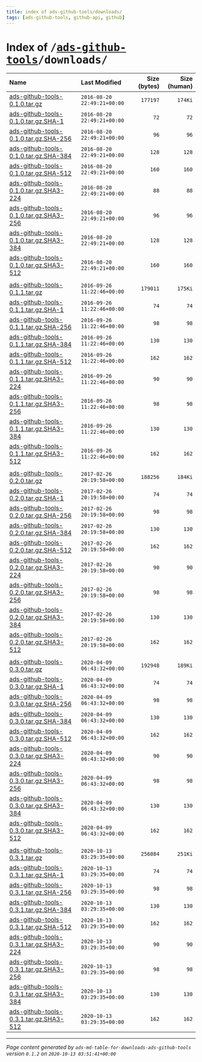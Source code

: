 ```yaml
---
title: index of ads-github-tools/downloads/
tags: [ads-github-tools, github-api, github]
---
```

# Index of <tt>/[ads-github-tools][]/downloads/</tt>

|                                       Name |               Last Modified |   Size (bytes) |   Size (human) |
| :----------------------------------------- | :-------------------------- | -------------: | -------------: |
| [ads-github-tools-0.1.0.tar.gz][]          | `2016-08-20 22:49:21+00:00` |       `177197` |        `174Ki` |
| [ads-github-tools-0.1.0.tar.gz.SHA-1][]    | `2016-08-20 22:49:21+00:00` |           `72` |           `72` |
| [ads-github-tools-0.1.0.tar.gz.SHA-256][]  | `2016-08-20 22:49:21+00:00` |           `96` |           `96` |
| [ads-github-tools-0.1.0.tar.gz.SHA-384][]  | `2016-08-20 22:49:21+00:00` |          `128` |          `128` |
| [ads-github-tools-0.1.0.tar.gz.SHA-512][]  | `2016-08-20 22:49:21+00:00` |          `160` |          `160` |
| [ads-github-tools-0.1.0.tar.gz.SHA3-224][] | `2016-08-20 22:49:21+00:00` |           `88` |           `88` |
| [ads-github-tools-0.1.0.tar.gz.SHA3-256][] | `2016-08-20 22:49:21+00:00` |           `96` |           `96` |
| [ads-github-tools-0.1.0.tar.gz.SHA3-384][] | `2016-08-20 22:49:21+00:00` |          `128` |          `128` |
| [ads-github-tools-0.1.0.tar.gz.SHA3-512][] | `2016-08-20 22:49:21+00:00` |          `160` |          `160` |
|                                            |                             |                |                |
| [ads-github-tools-0.1.1.tar.gz][]          | `2016-09-26 11:22:46+00:00` |       `179011` |        `175Ki` |
| [ads-github-tools-0.1.1.tar.gz.SHA-1][]    | `2016-09-26 11:22:46+00:00` |           `74` |           `74` |
| [ads-github-tools-0.1.1.tar.gz.SHA-256][]  | `2016-09-26 11:22:46+00:00` |           `98` |           `98` |
| [ads-github-tools-0.1.1.tar.gz.SHA-384][]  | `2016-09-26 11:22:46+00:00` |          `130` |          `130` |
| [ads-github-tools-0.1.1.tar.gz.SHA-512][]  | `2016-09-26 11:22:46+00:00` |          `162` |          `162` |
| [ads-github-tools-0.1.1.tar.gz.SHA3-224][] | `2016-09-26 11:22:46+00:00` |           `90` |           `90` |
| [ads-github-tools-0.1.1.tar.gz.SHA3-256][] | `2016-09-26 11:22:46+00:00` |           `98` |           `98` |
| [ads-github-tools-0.1.1.tar.gz.SHA3-384][] | `2016-09-26 11:22:46+00:00` |          `130` |          `130` |
| [ads-github-tools-0.1.1.tar.gz.SHA3-512][] | `2016-09-26 11:22:46+00:00` |          `162` |          `162` |
|                                            |                             |                |                |
| [ads-github-tools-0.2.0.tar.gz][]          | `2017-02-26 20:19:58+00:00` |       `188256` |        `184Ki` |
| [ads-github-tools-0.2.0.tar.gz.SHA-1][]    | `2017-02-26 20:19:58+00:00` |           `74` |           `74` |
| [ads-github-tools-0.2.0.tar.gz.SHA-256][]  | `2017-02-26 20:19:58+00:00` |           `98` |           `98` |
| [ads-github-tools-0.2.0.tar.gz.SHA-384][]  | `2017-02-26 20:19:58+00:00` |          `130` |          `130` |
| [ads-github-tools-0.2.0.tar.gz.SHA-512][]  | `2017-02-26 20:19:58+00:00` |          `162` |          `162` |
| [ads-github-tools-0.2.0.tar.gz.SHA3-224][] | `2017-02-26 20:19:58+00:00` |           `90` |           `90` |
| [ads-github-tools-0.2.0.tar.gz.SHA3-256][] | `2017-02-26 20:19:58+00:00` |           `98` |           `98` |
| [ads-github-tools-0.2.0.tar.gz.SHA3-384][] | `2017-02-26 20:19:58+00:00` |          `130` |          `130` |
| [ads-github-tools-0.2.0.tar.gz.SHA3-512][] | `2017-02-26 20:19:58+00:00` |          `162` |          `162` |
|                                            |                             |                |                |
| [ads-github-tools-0.3.0.tar.gz][]          | `2020-04-09 06:43:32+00:00` |       `192948` |        `189Ki` |
| [ads-github-tools-0.3.0.tar.gz.SHA-1][]    | `2020-04-09 06:43:32+00:00` |           `74` |           `74` |
| [ads-github-tools-0.3.0.tar.gz.SHA-256][]  | `2020-04-09 06:43:32+00:00` |           `98` |           `98` |
| [ads-github-tools-0.3.0.tar.gz.SHA-384][]  | `2020-04-09 06:43:32+00:00` |          `130` |          `130` |
| [ads-github-tools-0.3.0.tar.gz.SHA-512][]  | `2020-04-09 06:43:32+00:00` |          `162` |          `162` |
| [ads-github-tools-0.3.0.tar.gz.SHA3-224][] | `2020-04-09 06:43:32+00:00` |           `90` |           `90` |
| [ads-github-tools-0.3.0.tar.gz.SHA3-256][] | `2020-04-09 06:43:32+00:00` |           `98` |           `98` |
| [ads-github-tools-0.3.0.tar.gz.SHA3-384][] | `2020-04-09 06:43:32+00:00` |          `130` |          `130` |
| [ads-github-tools-0.3.0.tar.gz.SHA3-512][] | `2020-04-09 06:43:32+00:00` |          `162` |          `162` |
|                                            |                             |                |                |
| [ads-github-tools-0.3.1.tar.gz][]          | `2020-10-13 03:29:35+00:00` |       `256084` |        `251Ki` |
| [ads-github-tools-0.3.1.tar.gz.SHA-1][]    | `2020-10-13 03:29:35+00:00` |           `74` |           `74` |
| [ads-github-tools-0.3.1.tar.gz.SHA-256][]  | `2020-10-13 03:29:35+00:00` |           `98` |           `98` |
| [ads-github-tools-0.3.1.tar.gz.SHA-384][]  | `2020-10-13 03:29:35+00:00` |          `130` |          `130` |
| [ads-github-tools-0.3.1.tar.gz.SHA-512][]  | `2020-10-13 03:29:35+00:00` |          `162` |          `162` |
| [ads-github-tools-0.3.1.tar.gz.SHA3-224][] | `2020-10-13 03:29:35+00:00` |           `90` |           `90` |
| [ads-github-tools-0.3.1.tar.gz.SHA3-256][] | `2020-10-13 03:29:35+00:00` |           `98` |           `98` |
| [ads-github-tools-0.3.1.tar.gz.SHA3-384][] | `2020-10-13 03:29:35+00:00` |          `130` |          `130` |
| [ads-github-tools-0.3.1.tar.gz.SHA3-512][] | `2020-10-13 03:29:35+00:00` |          `162` |          `162` |



[ads-github-tools]: ../
[ads-github-tools-0.1.0.tar.gz]:            ads-github-tools-0.1.0.tar.gz
[ads-github-tools-0.1.0.tar.gz.SHA-1]:      ads-github-tools-0.1.0.tar.gz.SHA-1
[ads-github-tools-0.1.0.tar.gz.SHA-256]:    ads-github-tools-0.1.0.tar.gz.SHA-256
[ads-github-tools-0.1.0.tar.gz.SHA-384]:    ads-github-tools-0.1.0.tar.gz.SHA-384
[ads-github-tools-0.1.0.tar.gz.SHA-512]:    ads-github-tools-0.1.0.tar.gz.SHA-512
[ads-github-tools-0.1.0.tar.gz.SHA3-224]:   ads-github-tools-0.1.0.tar.gz.SHA3-224
[ads-github-tools-0.1.0.tar.gz.SHA3-256]:   ads-github-tools-0.1.0.tar.gz.SHA3-256
[ads-github-tools-0.1.0.tar.gz.SHA3-384]:   ads-github-tools-0.1.0.tar.gz.SHA3-384
[ads-github-tools-0.1.0.tar.gz.SHA3-512]:   ads-github-tools-0.1.0.tar.gz.SHA3-512
[ads-github-tools-0.1.1.tar.gz]:            ads-github-tools-0.1.1.tar.gz
[ads-github-tools-0.1.1.tar.gz.SHA-1]:      ads-github-tools-0.1.1.tar.gz.SHA-1
[ads-github-tools-0.1.1.tar.gz.SHA-256]:    ads-github-tools-0.1.1.tar.gz.SHA-256
[ads-github-tools-0.1.1.tar.gz.SHA-384]:    ads-github-tools-0.1.1.tar.gz.SHA-384
[ads-github-tools-0.1.1.tar.gz.SHA-512]:    ads-github-tools-0.1.1.tar.gz.SHA-512
[ads-github-tools-0.1.1.tar.gz.SHA3-224]:   ads-github-tools-0.1.1.tar.gz.SHA3-224
[ads-github-tools-0.1.1.tar.gz.SHA3-256]:   ads-github-tools-0.1.1.tar.gz.SHA3-256
[ads-github-tools-0.1.1.tar.gz.SHA3-384]:   ads-github-tools-0.1.1.tar.gz.SHA3-384
[ads-github-tools-0.1.1.tar.gz.SHA3-512]:   ads-github-tools-0.1.1.tar.gz.SHA3-512
[ads-github-tools-0.2.0.tar.gz]:            ads-github-tools-0.2.0.tar.gz
[ads-github-tools-0.2.0.tar.gz.SHA-1]:      ads-github-tools-0.2.0.tar.gz.SHA-1
[ads-github-tools-0.2.0.tar.gz.SHA-256]:    ads-github-tools-0.2.0.tar.gz.SHA-256
[ads-github-tools-0.2.0.tar.gz.SHA-384]:    ads-github-tools-0.2.0.tar.gz.SHA-384
[ads-github-tools-0.2.0.tar.gz.SHA-512]:    ads-github-tools-0.2.0.tar.gz.SHA-512
[ads-github-tools-0.2.0.tar.gz.SHA3-224]:   ads-github-tools-0.2.0.tar.gz.SHA3-224
[ads-github-tools-0.2.0.tar.gz.SHA3-256]:   ads-github-tools-0.2.0.tar.gz.SHA3-256
[ads-github-tools-0.2.0.tar.gz.SHA3-384]:   ads-github-tools-0.2.0.tar.gz.SHA3-384
[ads-github-tools-0.2.0.tar.gz.SHA3-512]:   ads-github-tools-0.2.0.tar.gz.SHA3-512
[ads-github-tools-0.3.0.tar.gz]:            ads-github-tools-0.3.0.tar.gz
[ads-github-tools-0.3.0.tar.gz.SHA-1]:      ads-github-tools-0.3.0.tar.gz.SHA-1
[ads-github-tools-0.3.0.tar.gz.SHA-256]:    ads-github-tools-0.3.0.tar.gz.SHA-256
[ads-github-tools-0.3.0.tar.gz.SHA-384]:    ads-github-tools-0.3.0.tar.gz.SHA-384
[ads-github-tools-0.3.0.tar.gz.SHA-512]:    ads-github-tools-0.3.0.tar.gz.SHA-512
[ads-github-tools-0.3.0.tar.gz.SHA3-224]:   ads-github-tools-0.3.0.tar.gz.SHA3-224
[ads-github-tools-0.3.0.tar.gz.SHA3-256]:   ads-github-tools-0.3.0.tar.gz.SHA3-256
[ads-github-tools-0.3.0.tar.gz.SHA3-384]:   ads-github-tools-0.3.0.tar.gz.SHA3-384
[ads-github-tools-0.3.0.tar.gz.SHA3-512]:   ads-github-tools-0.3.0.tar.gz.SHA3-512
[ads-github-tools-0.3.1.tar.gz]:            ads-github-tools-0.3.1.tar.gz
[ads-github-tools-0.3.1.tar.gz.SHA-1]:      ads-github-tools-0.3.1.tar.gz.SHA-1
[ads-github-tools-0.3.1.tar.gz.SHA-256]:    ads-github-tools-0.3.1.tar.gz.SHA-256
[ads-github-tools-0.3.1.tar.gz.SHA-384]:    ads-github-tools-0.3.1.tar.gz.SHA-384
[ads-github-tools-0.3.1.tar.gz.SHA-512]:    ads-github-tools-0.3.1.tar.gz.SHA-512
[ads-github-tools-0.3.1.tar.gz.SHA3-224]:   ads-github-tools-0.3.1.tar.gz.SHA3-224
[ads-github-tools-0.3.1.tar.gz.SHA3-256]:   ads-github-tools-0.3.1.tar.gz.SHA3-256
[ads-github-tools-0.3.1.tar.gz.SHA3-384]:   ads-github-tools-0.3.1.tar.gz.SHA3-384
[ads-github-tools-0.3.1.tar.gz.SHA3-512]:   ads-github-tools-0.3.1.tar.gz.SHA3-512

---
_Page content generated by `ads-md-table-for-downloads-ads-github-tools` version `0.1.2` on `2020-10-13 03:51:41+00:00`_
